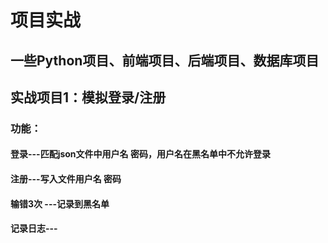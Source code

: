 # 项目实战
## 一些Python项目、前端项目、后端项目、数据库项目

## 实战项目1：模拟登录/注册
### 功能：
#### 登录---匹配json文件中用户名 密码，用户名在黑名单中不允许登录
#### 注册---写入文件用户名 密码
#### 输错3次 ---记录到黑名单
#### 记录日志---
